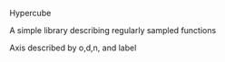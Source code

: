 Hypercube

A simple library describing regularly sampled functions

Axis described by o,d,n, and label


